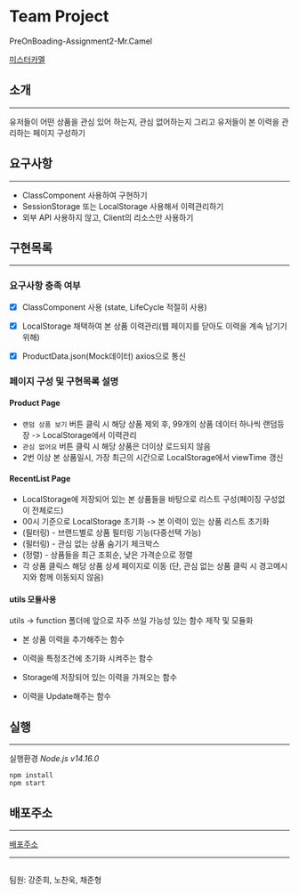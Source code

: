 # Team Project
PreOnBoading-Assignment2-Mr.Camel

[미스터카멜](https://mrcamel.co.kr/)

## 소개
***
유저들이 어떤 상품을 관심 있어 하는지, 관심 없어하는지 그리고 유저들이 본 이력을 관리하는 페이지 구성하기


## 요구사항
***
* ClassComponent 사용하여 구현하기
* SessionStorage 또는 LocalStorage 사용해서 이력관리하기
* 외부 API 사용하지 않고, Client의 리소스만 사용하기

## 구현목록
***
### 요구사항 충족 여부

- [x] ClassComponent 사용 (state, LifeCycle 적절히 사용)

- [x] LocalStorage 채택하여 본 상품 이력관리(웹 페이지를 닫아도 이력을 계속 남기기 위해)

- [x] ProductData.json(Mock데이터) axios으로 통신

### 페이지 구성 및 구현목록 설명
####  Product Page
* `랜덤 상품 보기` 버튼 클릭 시 해당 상품 제외 후, 99개의 상품 데이터 하나씩 랜덤등장 -> LocalStorage에서 이력관리
* `관심 없어요` 버튼 클릭 시 해당 상품은 더이상 로드되지 않음
* 2번 이상 본 상품일시, 가장 최근의 시간으로 LocalStorage에서 viewTime 갱신 

#### RecentList Page
* LocalStorage에 저장되어 있는 본 상품들을 바탕으로 리스트 구성(페이징 구성없이 전체로드)
* 00시 기준으로 LocalStorage 초기화 -> 본 이력이 있는 상품 리스트 초기화
* (필터링) - 브랜드별로 상품 필터링 기능(다중선택 가능)
* (필터링) - 관심 없는 상품 숨기기 체크박스
* (정렬) - 상품들을 최근 조회순, 낮은 가격순으로 정렬
* 각 상품 클릭스 해당 상품 상세 페이지로 이동 (단, 관심 없는 상품 클릭 시 경고메시지와 함께 이동되지 않음)

#### utils 모듈사용
utils -> function 폴더에 앞으로 자주 쓰일 가능성 있는 함수 제작 및 모듈화

* 본 상품 이력을 추가해주는 함수

* 이력을 특정조건에 초기화 시켜주는 함수

* Storage에 저장되어 있는 이력을 가져오는 함수

* 이력을 Update해주는 함수

## 실행
*** 
실행환경 *Node.js v14.16.0*

    npm install
    npm start

## 배포주소
***
[배포주소](https://competent-payne-f47390.netlify.app/)
***
##
팀원: 강준희, 노찬욱, 채준형

